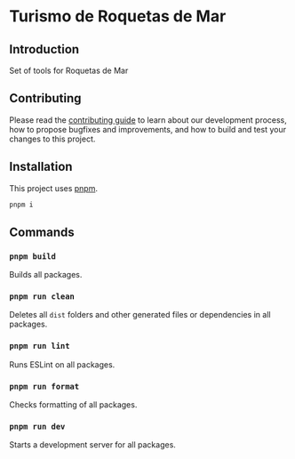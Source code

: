 # Turismo de Roquetas de Mar

## Introduction

Set of tools for Roquetas de Mar

## Contributing

Please read the [contributing guide](./CONTRIBUTING.md) to learn about our development process, how to propose bugfixes and improvements, and how to build and test your changes to this project.

## Installation

This project uses [pnpm](https://pnpm.js.org/).

```sh
pnpm i
```

## Commands

### `pnpm build`

Builds all packages.

### `pnpm run clean`

Deletes all `dist` folders and other generated files or
dependencies in all packages.

### `pnpm run lint`

Runs ESLint on all packages.

### `pnpm run format`

Checks formatting of all packages.

### `pnpm run dev`

Starts a development server for all packages.

